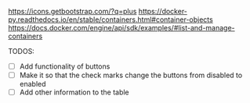 https://icons.getbootstrap.com/?q=plus
https://docker-py.readthedocs.io/en/stable/containers.html#container-objects
https://docs.docker.com/engine/api/sdk/examples/#list-and-manage-containers

TODOS:
- [ ] Add functionality of buttons
- [ ] Make it so that the check marks change the buttons from disabled to enabled
- [ ] Add other information to the table
